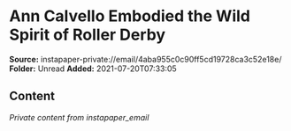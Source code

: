 # Ann Calvello Embodied the Wild Spirit of Roller Derby

**Source:** instapaper-private://email/4aba955c0c90ff5cd19728ca3c52e18e/
**Folder:** Unread
**Added:** 2021-07-20T07:33:05




## Content
*Private content from instapaper_email*
